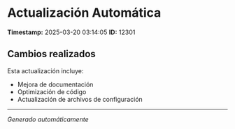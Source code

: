 # Actualización Automática

**Timestamp:** 2025-03-20 03:14:05
**ID:** 12301

## Cambios realizados

Esta actualización incluye:
- Mejora de documentación
- Optimización de código
- Actualización de archivos de configuración

---
*Generado automáticamente*
